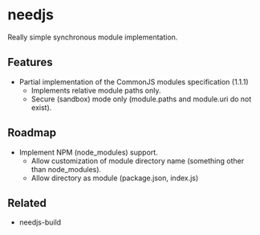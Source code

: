needjs
======

Really simple synchronous module implementation.

Features
--------

* Partial implementation of the CommonJS modules specification (1.1.1)
    * Implements relative module paths only.
    * Secure (sandbox) mode only (module.paths and module.uri do not exist).

Roadmap
-------

* Implement NPM (node_modules) support.
    * Allow customization of module directory name (something other than node_modules).
    * Allow directory as module (package.json, index.js)

Related
-------

* needjs-build
